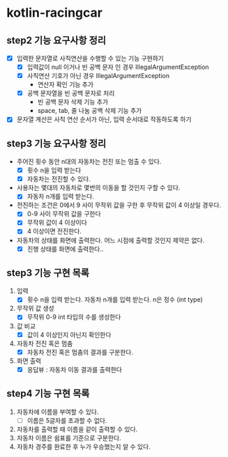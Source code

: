 # kotlin-racingcar

## step2 기능 요구사항 정리

- [x] 입력한 문자열로 사칙연산을 수행할 수 있는 기능 구현하기
    - [x] 입력값이 null 이거나 빈 공백 문자 인 경우 IllegalArgumentException
    - [x] 사칙연산 기호가 아닌 경우 IllegalArgumentException
        - 연산자 확인 기능 추가
    - [x] 공백 문자열을 빈 공백 문자로 처리
        - 빈 공백 문자 삭제 기능 추가
        - space, tab, 줄 나눔 공백 삭제 기능 추가

- [x] 문자열 계산은 사칙 연산 순서가 아닌, 입력 순서대로 작동하도록 하기

## step3 기능 요구사항 정리

- 주어진 횟수 동안 n대의 자동차는 전진 또는 멈출 수 있다.
    - [x] 횟수 n을 입력 받는다
    - [x] 자동차는 전진할 수 있다.
- 사용자는 몇대의 자동차로 몇번의 이동을 할 것인지 구할 수 있다.
    - [x] 자동차 n개를 입력 받는다.
- 전진하는 조건은 0에서 9 사이 무작위 값을 구한 후 무작위 값이 4 이상일 경우다.
    - [x] 0-9 사이 무작위 값을 구한다
    - [x] 무작위 값이 4 이상이다
    - [x] 4 이상이면 전진한다.
- 자동차의 상태를 화면에 출력한다. 어느 시점에 출력할 것인지 제약은 없다.
    - [x] 진행 상태를 화면에 출력한다..

## step3 기능 구현 목록

1. 입력
    - [x] 횟수 n을 입력 받는다. 자동차 n개를 입력 받는다. n은 정수 (int type)
2. 무작위 값 생성
    - [x] 무작위 0-9 int 타입의 수를 생성한다
3. 값 비교
    - [x] 값이 4 이상인지 아닌지 확인한다
4. 자동차 전진 혹은 멈춤
    - [x] 자동차 전진 혹은 멈춤의 결과를 구분한다.
5. 화면 출력
    - [x] 응답뷰 : 자동차 이동 결과를 출력한다
    
## step4 기능 구현 목록
1. 자동차에 이름을 부여할 수 있다.
   - [ ] 이름은 5글자를 초과할 수 없다.
2. 자동차를 출력할 때 이름을 같이 출력할 수 있다.
3. 자동차 이름은 쉼표를 기준으로 구분한다.
4. 자동차 경주를 완료한 후 누가 우승했는지 알 수 있다.